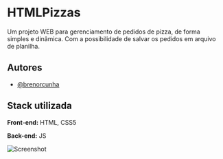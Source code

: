 
# HTMLPizzas
 Um projeto WEB para gerenciamento de pedidos de pizza, de forma simples e dinâmica. Com a possibilidade de salvar os pedidos em arquivo de planilha. 

## Autores

- [@brenorcunha](https://www.github.com/brenorcunha)


## Stack utilizada

**Front-end:** HTML, CSS5

**Back-end:** JS

![Screenshot](https://onedrive.live.com/embed?resid=5D154344EF67B72B%2159984&authkey=%21AOwMKyTQvMHrMfU&width=660)
